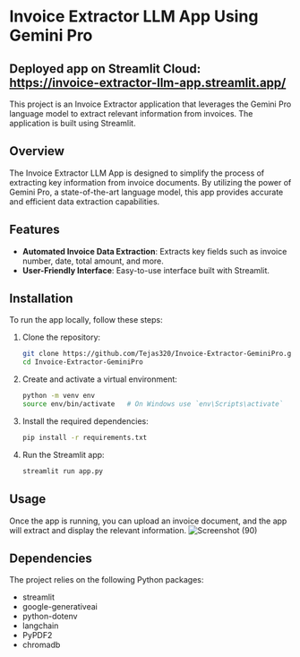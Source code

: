 # Invoice Extractor LLM App Using Gemini Pro
## Deployed app on Streamlit Cloud: https://invoice-extractor-llm-app.streamlit.app/
This project is an Invoice Extractor application that leverages the Gemini Pro language model to extract relevant information from invoices. The application is built using Streamlit.
## Overview
The Invoice Extractor LLM App is designed to simplify the process of extracting key information from invoice documents. By utilizing the power of Gemini Pro, a state-of-the-art language model, this app provides accurate and efficient data extraction capabilities.
## Features
- **Automated Invoice Data Extraction**: Extracts key fields such as invoice number, date, total amount, and more.
- **User-Friendly Interface**: Easy-to-use interface built with Streamlit.
## Installation
To run the app locally, follow these steps:

1. Clone the repository:
    ```bash
    git clone https://github.com/Tejas320/Invoice-Extractor-GeminiPro.git
    cd Invoice-Extractor-GeminiPro
    ```

2. Create and activate a virtual environment:
    ```bash
    python -m venv env
    source env/bin/activate   # On Windows use `env\Scripts\activate`
    ```

3. Install the required dependencies:
    ```bash
    pip install -r requirements.txt
    ```

4. Run the Streamlit app:
    ```bash
    streamlit run app.py
    ```
## Usage
Once the app is running, you can upload an invoice document, and the app will extract and display the relevant information.
![Screenshot (90)](https://github.com/Tejas320/Invoice-Extractor-GeminiPro/assets/73283098/1281f288-6cf7-4a94-b08c-9f6895480a4e)


## Dependencies
The project relies on the following Python packages:
- streamlit
- google-generativeai
- python-dotenv
- langchain
- PyPDF2
- chromadb
